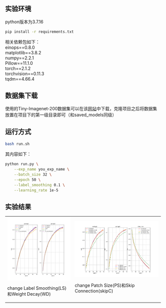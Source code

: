 ## 实验环境
python版本为3.7.16  
```bash
pip install -r requirements.txt
```
相关依赖包如下：  
einops==0.8.0  
matplotlib==3.8.2  
numpy==2.2.1  
Pillow==11.1.0  
torch==2.1.2  
torchvision==0.11.3  
tqdm==4.66.4  
## 数据集下载
使用的Tiny-Imagenet-200数据集可以在该[网站](https://www.kaggle.com/datasets/nikhilshingadiya/tinyimagenet200)中下载，克隆项目之后将数据集放置在项目下的第一级目录即可（和saved_models同级）
## 运行方式
```bash
bash run.sh
```
其内容如下：  
```bash
python run.py \
    --exp_name you_exp_name \
    --batch_size 32 \
    --epoch 50 \
    --label_smoothing 0.1 \
    --learning_rate 1e-5
```
## 实验结果

<table style="margin: auto;">
  <tr>
    <td>
      <img src="saved_res_imgs/metric_of_basic.png" alt="改变Label Smoothing(LS)和Weight Decay(WD)实验结果" width="300">
      <p>change Label Smoothing(LS)和Weight Decay(WD)</p>
    </td>
    <td>
      <img src="saved_res_imgs/metric_of_WD0p01.png" alt="改变Patch Size(PS)和Skip Connection(skipC)实验结果" width="450">
      <p>change Patch Size(PS)和Skip Connection(skipC)</p>
    </td>
  </tr>
</table>



